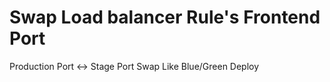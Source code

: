 # Swap Load balancer Rule's Frontend Port
Production Port <-> Stage Port Swap Like Blue/Green Deploy